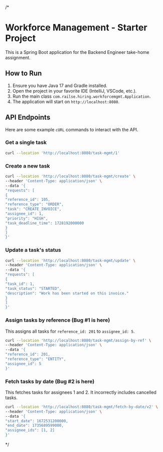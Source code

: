 /*
# Workforce Management - Starter Project

This is a Spring Boot application for the Backend Engineer take-home assignment.

## How to Run

1.  Ensure you have Java 17 and Gradle installed.
2.  Open the project in your favorite IDE (IntelliJ, VSCode, etc.).
3.  Run the main class `com.railse.hiring.workforcemgmt.Application`.
4.  The application will start on `http://localhost:8080`.

## API Endpoints

Here are some example `cURL` commands to interact with the API.

### Get a single task
```bash
curl --location 'http://localhost:8080/task-mgmt/1'
```

### Create a new task
```bash
curl --location 'http://localhost:8080/task-mgmt/create' \
--header 'Content-Type: application/json' \
--data '{
"requests": [
{
"reference_id": 105,
"reference_type": "ORDER",
"task": "CREATE_INVOICE",
"assignee_id": 1,
"priority": "HIGH",
"task_deadline_time": 1728192000000
}
]
}'
```

### Update a task's status
```bash
curl --location 'http://localhost:8080/task-mgmt/update' \
--header 'Content-Type: application/json' \
--data '{
"requests": [
{
"task_id": 1,
"task_status": "STARTED",
"description": "Work has been started on this invoice."
}
]
}'
```

### Assign tasks by reference (Bug #1 is here)
This assigns all tasks for `reference_id: 201` to `assignee_id: 5`.
```bash
curl --location 'http://localhost:8080/task-mgmt/assign-by-ref' \
--header 'Content-Type: application/json' \
--data '{
"reference_id": 201,
"reference_type": "ENTITY",
"assignee_id": 5
}'
```

### Fetch tasks by date (Bug #2 is here)
This fetches tasks for assignees 1 and 2. It incorrectly includes cancelled tasks.
```bash
curl --location 'http://localhost:8080/task-mgmt/fetch-by-date/v2' \
--header 'Content-Type: application/json' \
--data '{
"start_date": 1672531200000,
"end_date": 1735689599000,
"assignee_ids": [1, 2]
}'
```
*/